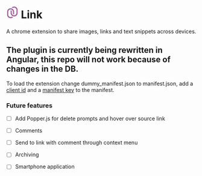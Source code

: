 
# [![](https://github.com/medesetmedes/Link/blob/master/images/colored_icon_32.png)](#) Link
A chrome extension to share images, links and text snippets across devices.

## The plugin is currently being rewritten in Angular, this repo will not work because of changes in the DB.

To load the extension change dummy_manifest.json to manifest.json, add a [client id](https://developer.chrome.com/extensions/tut_oauth) and a [manifest key](https://developer.chrome.com/apps/manifest/key) to the manifest.

### Future features
- [ ] Add Popper.js for delete prompts and hover over source link
- [ ] Comments
- [ ] Send to link with comment through context menu
- [ ] Archiving 
- [ ] Smartphone application


